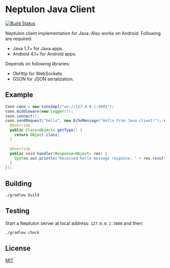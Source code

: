 # Neptulon Java Client

[![Build Status](https://travis-ci.org/neptulon/client-java.svg?branch=master)](https://travis-ci.org/neptulon/client-java)

Neptulon client implementation for Java. Also works on Android. Following are required:

* Java 1.7+ for Java apps.
* Android 4.1+ for Android apps.

Depends on following libraries:

* OkHttp for WebSockets
* GSON for JSON serialization.

## Example

```java
Conn conn = new ConnImpl("ws://127.0.0.1:3001");
conn.middleware(new Logger());
conn.connect();
conn.sendRequest("hello", new EchoMessage("Hello from Java client!"), new ResHandler<Object>() {
  @Override
  public Class<Object> getType() {
    return Object.class;
  }

  @Override
  public void handler(Response<Object> res) {
    System.out.println("Received hello message response: " + res.result);
  }
});
```

## Building

```bash
./gradlew build
```

## Testing

Start a Neptulon server at local address: `127.0.0.1:3000` and then:

```bash
./gradlew check
```

## License

[MIT](LICENSE)
